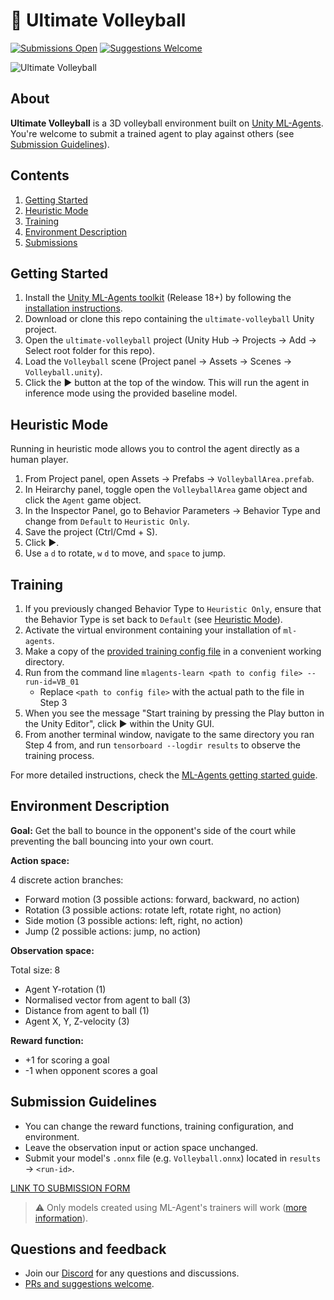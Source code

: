# 🏐 Ultimate Volleyball
[![Submissions Open](https://img.shields.io/badge/submissions-open-blue)](https://bit.ly/ult-volleyball)
[![Suggestions Welcome](https://img.shields.io/badge/suggestions-welcome-success)](https://github.com/CoderOneHQ/ultimate-volleyball/issues)

![Ultimate Volleyball](https://uploads-ssl.webflow.com/5ed1e873ef82ae197179be22/611114ac2b847eb06580c630_ultimate-volleyball.PNG)

## About
**Ultimate Volleyball** is a 3D volleyball environment built on [Unity ML-Agents](https://unity.com/products/machine-learning-agents). You're welcome to submit a trained agent to play against others (see [Submission Guidelines](#submission-guidelines)).

## Contents
1. [Getting Started](#getting-started)
2. [Heuristic Mode](#heuristic-mode)
3. [Training](#training)
4. [Environment Description](#environment-description)
5. [Submissions](#submission-guidelines)

## Getting Started
1. Install the [Unity ML-Agents toolkit](https:github.com/Unity-Technologies/ml-agents) (Release 18+) by following the [installation instructions](https://github.com/Unity-Technologies/ml-agents/blob/release_18_docs/docs/Installation.md).
2. Download or clone this repo containing the `ultimate-volleyball` Unity project.
3. Open the `ultimate-volleyball` project (Unity Hub → Projects → Add → Select root folder for this repo).
4. Load the `Volleyball` scene (Project panel → Assets → Scenes → `Volleyball.unity`).
5. Click the ▶ button at the top of the window. This will run the agent in inference mode using the provided baseline model.

## Heuristic Mode
Running in heuristic mode allows you to control the agent directly as a human player.

1. From Project panel, open Assets → Prefabs → `VolleyballArea.prefab`.
2. In Heirarchy panel, toggle open the `VolleyballArea` game object and click the `Agent` game object.
3. In the Inspector Panel, go to Behavior Parameters → Behavior Type and change from `Default` to `Heuristic Only`. 
4. Save the project (Ctrl/Cmd + S).
5. Click ▶. 
6. Use `a` `d` to rotate, `w` `d` to move, and `space` to jump.

## Training

1. If you previously changed Behavior Type to `Heuristic Only`, ensure that the Behavior Type is set back to `Default` (see [Heuristic Mode](#heuristic-mode)).
2. Activate the virtual environment containing your installation of `ml-agents`.
3. Make a copy of the [provided training config file](config/Volleyball.yaml) in a convenient working directory.
4. Run from the command line `mlagents-learn <path to config file> --run-id=VB_01`
    - Replace `<path to config file>` with the actual path to the file in Step 3
5. When you see the message "Start training by pressing the Play button in the Unity Editor", click ▶ within the Unity GUI.
6. From another terminal window, navigate to the same directory you ran Step 4 from, and run `tensorboard --logdir results` to observe the training process. 

For more detailed instructions, check the [ML-Agents getting started guide](https://github.com/Unity-Technologies/ml-agents/blob/release_18_docs/docs/Getting-Started.md).

## Environment Description
**Goal:** Get the ball to bounce in the opponent's side of the court while preventing the ball bouncing into your own court.

**Action space:**

4 discrete action branches:
- Forward motion (3 possible actions: forward, backward, no action)
- Rotation (3 possible actions: rotate left, rotate right, no action)
- Side motion (3 possible actions: left, right, no action)
- Jump (2 possible actions: jump, no action)

**Observation space:**

Total size: 8
- Agent Y-rotation (1)
- Normalised vector from agent to ball (3)
- Distance from agent to ball (1)
- Agent X, Y, Z-velocity (3)

**Reward function:**
- +1 for scoring a goal
- -1 when opponent scores a goal

## Submission Guidelines
- You can change the reward functions, training configuration, and environment.
- Leave the observation input or action space unchanged.
- Submit your model's `.onnx` file (e.g. `Volleyball.onnx`) located in `results` → `<run-id>`.

[LINK TO SUBMISSION FORM](https://bit.ly/ult-volleyball)

> ⚠️ Only models created using ML-Agent's trainers will work ([more information](https://github.com/Unity-Technologies/ml-agents/blob/main/docs/Unity-Inference-Engine.md)).

## Questions and feedback
- Join our [Discord](https://discord.gg/NkfgvRN) for any questions and discussions.
- [PRs and suggestions welcome](https://github.com/CoderOneHQ/ultimate-volleyball/issues).
